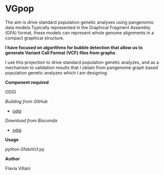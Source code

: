 # VGpop

The aim is drive standard population genetic analyses using pangenomic data models.Typically represented in the Graphical Fragment Assembly (GFA) format, these models can represent whole genome alignments in a compact graphical structure. 

**I have focused on algorithms for bubble detection that allow us to generate Variant Call Format (VCF) files from graphs**.

I use this projection to drive standard population genetic analyzes, and as a mechanism to validation results that I obtain from pangenome graph based population genetic analyzes which I am designing.

**Component required**

ODGI

*Building from GitHub*

- [odgi](https://github.com/vgteam/odgi)

*Download from Bioconda*

- [odgi](https://anaconda.org/bioconda/odgi)

**Usage**

python GfatoVcf.py

**Author**

Flavia Villani



